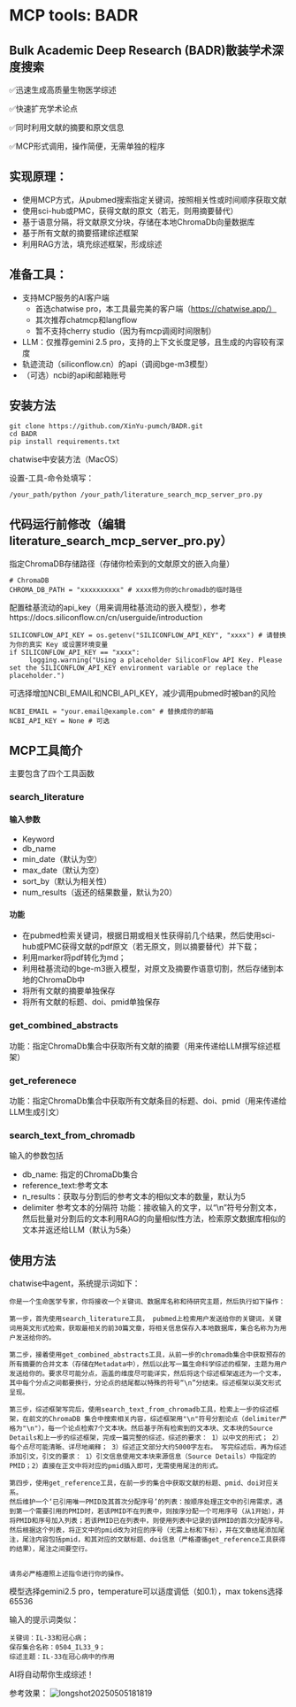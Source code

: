 # MCP tools: BADR
## Bulk Academic Deep Research (BADR)散装学术深度搜索

✅迅速生成高质量生物医学综述

✅快速扩充学术论点

✅同时利用文献的摘要和原文信息

✅MCP形式调用，操作简便，无需单独的程序


## 实现原理：
* 使用MCP方式，从pubmed搜索指定关键词，按照相关性或时间顺序获取文献
* 使用sci-hub或PMC，获得文献的原文（若无，则用摘要替代）
* 基于语意分隔，将文献原文分块，存储在本地ChromaDb向量数据库
* 基于所有文献的摘要搭建综述框架
* 利用RAG方法，填充综述框架，形成综述

## 准备工具：
* 支持MCP服务的AI客户端
  * 首选chatwise pro，本工具最完美的客户端（https://chatwise.app/）
  * 其次推荐chatmcp和langflow
  * 暂不支持cherry studio（因为有mcp调阅时间限制）
* LLM：仅推荐gemini 2.5 pro，支持的上下文长度足够，且生成的内容较有深度
* 轨迹流动（siliconflow.cn）的api（调阅bge-m3模型）
* （可选）ncbi的api和邮箱账号


## 安装方法
```
git clone https://github.com/XinYu-pumch/BADR.git
cd BADR
pip install requirements.txt
```
chatwise中安装方法（MacOS）

设置-工具-命令处填写：
```
/your_path/python /your_path/literature_search_mcp_server_pro.py
```



## 代码运行前修改（编辑literature_search_mcp_server_pro.py）

指定ChromaDB存储路径（存储你检索到的文献原文的嵌入向量）
```
# ChromaDB
CHROMA_DB_PATH = "xxxxxxxxxx" # xxxx修为你的chromadb的临时路径
```
配置硅基流动的api_key（用来调用硅基流动的嵌入模型），参考https://docs.siliconflow.cn/cn/userguide/introduction
```
SILICONFLOW_API_KEY = os.getenv("SILICONFLOW_API_KEY", "xxxx") # 请替换为你的真实 Key 或设置环境变量
if SILICONFLOW_API_KEY == "xxxx":
     logging.warning("Using a placeholder SiliconFlow API Key. Please set the SILICONFLOW_API_KEY environment variable or replace the placeholder.")
```
可选择增加NCBI_EMAIL和NCBI_API_KEY，减少调用pubmed时被ban的风险
```
NCBI_EMAIL = "your.email@example.com" # 替换成你的邮箱
NCBI_API_KEY = None # 可选
```

## MCP工具简介
主要包含了四个工具函数
### search_literature

#### 输入参数
* Keyword
* db_name
* min_date（默认为空）
* max_date（默认为空）
* sort_by（默认为相关性）
* num_results（返还的结果数量，默认为20）
#### 功能
* 在pubmed检索关键词，根据日期或相关性获得前几个结果，然后使用sci-hub或PMC获得文献的pdf原文（若无原文，则以摘要替代）并下载；
* 利用marker将pdf转化为md；
* 利用硅基流动的bge-m3嵌入模型，对原文及摘要作语意切割，然后存储到本地的ChromaDb中
* 将所有文献的摘要单独保存
* 将所有文献的标题、doi、pmid单独保存



### get_combined_abstracts
功能：指定ChromaDb集合中获取所有文献的摘要（用来传递给LLM撰写综述框架）

### get_referenece
功能：指定ChromaDb集合中获取所有文献条目的标题、doi、pmid（用来传递给LLM生成引文）


### search_text_from_chromadb
输入的参数包括
* db_name: 指定的ChromaDb集合
* reference_text:参考文本
* n_results：获取与分割后的参考文本的相似文本的数量，默认为5
* delimiter 参考文本的分隔符
功能：接收输入的文字，以“\n”符号分割文本，然后批量对分割后的文本利用RAG的向量相似性方法，检索原文数据库相似的文本并返还给LLM（默认为5条）



## 使用方法
chatwise中agent，系统提示词如下：

```
你是一个生命医学专家，你将接收一个关键词、数据库名称和待研究主题，然后执行如下操作：

第一步，首先使用search_literature工具， pubmed上检索用户发送给你的关键词，关键词用英文形式检索，获取最相关的前30篇文章，将相关信息保存入本地数据库，集合名称为为用户发送给你的。

第二步，接着使用get_combined_abstracts工具，从前一步的chromadb集合中获取预存的所有摘要的合并文本（存储在Metadata中），然后以此写一篇生命科学综述的框架，主题为用户发送给你的。要求尽可能分点，涵盖的维度尽可能详实，然后将这个综述框架返还为一个文本，其中每个分点之间都要换行，分论点的结尾都以特殊的符号“\n”分结束。综述框架以英文形式呈现。

第三步，综述框架写完后，使用search_text_from_chromadb工具，检索上一步的综述框架，在前文的ChromaDB 集合中搜索相关内容，综述框架用"\n"符号分割论点（delimiter严格为"\n"），每一个论点检索7个文本块。然后基于所有检索到的文本块、文本块的Source Details和上一步的综述框架，完成一篇完整的综述，综述的要求： 1）以中文的形式； 2）每个点尽可能清晰、详尽地阐释； 3）综述正文部分大约5000字左右。 写完综述后，再为综述添加引文，引文的要求： 1）引文信息使用文本块来源信息（Source Details）中指定的PMID；2）直接在正文中将对应的pmid插入即可，无需使用尾注的形式。 

第四步，使用get_reference工具，在前一步的集合中获取文献的标题、pmid、doi对应关系。
然后维护一个‘已引用唯一PMID及其首次分配序号’的列表：按顺序处理正文中的引用需求，遇到第一个需要引用的PMID时，若该PMID不在列表中，则按序分配一个可用序号（从1开始），并将PMID和序号加入列表；若该PMID已在列表中，则使用列表中记录的该PMID的首次分配序号。然后根据这个列表，将正文中的pmid改为对应的序号（无需上标和下标），并在文章结尾添加尾注，尾注内容包括pmid，和其对应的文献标题、doi信息（严格遵循get_reference工具获得的结果），尾注之间要空行。 


请务必严格遵照上述指令进行你的操作。
```

模型选择gemini2.5 pro，temperature可以适度调低（如0.1），max tokens选择 65536

输入的提示词类似：
```
关键词：IL-33和冠心病；
保存集合名称：0504_IL33_9；
综述主题：IL-33在冠心病中的作用
```

AI将自动帮你生成综述！

参考效果：
![longshot20250505181819](https://github.com/user-attachments/assets/7d83023c-0876-4f0a-a3db-f0bffd22a743)

















